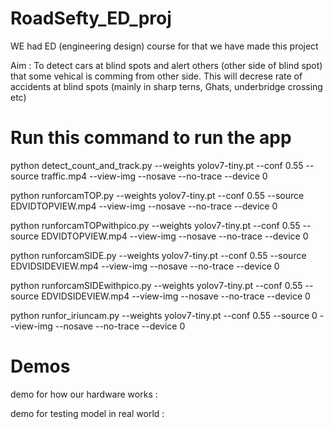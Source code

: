# RoadSefty_ED_proj
WE had ED (engineering design) course
for that we have made this project

Aim : To detect cars at blind spots and alert others (other side of blind spot) that some vehical is comming from other side. This will decrese rate of accidents at blind spots (mainly in sharp terns, Ghats, underbridge crossing etc)

# Run this command to run the app

python detect_count_and_track.py --weights yolov7-tiny.pt --conf 0.55 --source traffic.mp4 --view-img --nosave --no-trace --device 0

python runforcamTOP.py --weights yolov7-tiny.pt --conf 0.55 --source EDVIDTOPVIEW.mp4 --view-img --nosave --no-trace --device 0

python runforcamTOPwithpico.py --weights yolov7-tiny.pt --conf 0.55 --source EDVIDTOPVIEW.mp4 --view-img --nosave --no-trace --device 0

python runforcamSIDE.py --weights yolov7-tiny.pt --conf 0.55 --source EDVIDSIDEVIEW.mp4 --view-img --nosave --no-trace --device 0

python runforcamSIDEwithpico.py --weights yolov7-tiny.pt --conf 0.55 --source EDVIDSIDEVIEW.mp4 --view-img --nosave --no-trace --device 0

python runfor_iriuncam.py --weights yolov7-tiny.pt --conf 0.55 --source 0 --view-img --nosave --no-trace --device 0

# Demos 

demo for how our hardware works :

demo for testing model in real world :
